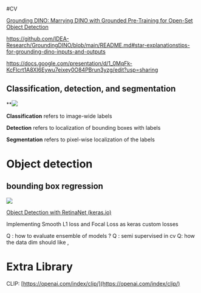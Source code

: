 #CV 

[Grounding DINO: Marrying DINO with Grounded Pre-Training for Open-Set Object Detection](https://arxiv.org/abs/2303.05499)

https://github.com/IDEA-Research/GroundingDINO/blob/main/README.md#star-explanationstips-for-grounding-dino-inputs-and-outputs

https://docs.google.com/presentation/d/1_0MqFk-KcFlcrt1A8XI6Eywu7eixey0O84PBrun3yzg/edit?usp=sharing

## Classification, detection, and segmentation


**![](https://lh7-us.googleusercontent.com/slidesz/AGV_vUdQrcKTlnlsqdwIN5TLnPptJNeg0Z4uyY1xxzLqDKDwRiKJAXi4hW5P5h7Wsm8ULaFSnB5E6PG8srlLZ1cwpxuRWCQSJ4_bruv-8u9CG1LLJI3SBmDCGktGjrIiXZmN3tCaeeEotHdFW1DZxPAlE_vwMMU4gSLV=s2048?key=V6EdsNBiALHXK1J5wAvVCQ)  

**Classification** refers to image-wide labels

**Detection** refers to localization of bounding boxes with labels

**Segmentation** refers to pixel-wise localization of the labels

# Object detection 
## bounding box regression

![](https://lh7-us.googleusercontent.com/slidesz/AGV_vUe4KuudWdq79MRWLo204RrqfuKMZK6vkm6JA5q7GJAov3-x0n47aOefyDNVnWN_9qvvA1-VhBAlw2P0JpqyFBQENrmlhKNMCBl28JYp4YJVyHtANvJtjEEwH3IJA-tDM8_5XBKFmjWlVjgvRaqPDFP5rFH3kOM=s2048?key=V6EdsNBiALHXK1J5wAvVCQ)

[Object Detection with RetinaNet (keras.io)](https://keras.io/examples/vision/retinanet/)
 

Implementing Smooth L1 loss and Focal Loss as keras custom losses


Q : how to evaluate ensemble of models ? 
Q : semi supervised in cv
Q: how the data dim should like , 




# Extra Library 

CLIP: [https://openai.com/index/clip/](https://openai.com/index/clip/)